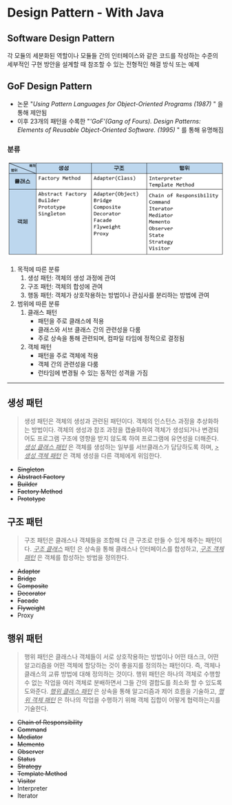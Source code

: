 # Design Pattern - With Java

## Software Design Pattern
각 모듈의 세분화된 역할이나 모듈들 간의 인터페이스와 같은 코드를 작성하는 수준의 세부적인 구현 방안을
설계할 때 참조할 수 있는 전형적인 해결 방식 또는 예제

## GoF Design Pattern
* 논문 "_Using Pattern Languages for Object-Oriented Programs (1987)_ "  을 통해 제안됨
* 이후 23개의 패턴을 수록한 "_'GoF'(Gang of Fours). Design Patterns: Elements of Reusable Object-Oriented Software. (1995)_ " 를 통해 유명해짐

### 분류
![gof table](./gof.png)
1. 목적에 따른 분류
   1. 생성 패턴: 객체의 생성 과정에 관여
   2. 구조 패턴: 객체의 합성에 관여
   3. 행동 패턴: 객체가 상호작용하는 방법이나 관심사를 분리하는 방법에 관여
2. 범위에 따른 분류
   1. 클래스 패턴
      * 패턴을 주로 클래스에 적용
      * 클래스와 서브 클래스 간의 관련성을 다룸
      * 주로 상속을 통해 관련되며, 컴파일 타임에 정적으로 결정됨
   2. 객체 패턴
      * 패턴을 주로 객체에 적용
      * 객체 간의 관련성을 다룸
      * 런타임에 변경될 수 있는 동적인 성격을 가짐
---
## 생성 패턴
> 생성 패턴은 객체의 생성과 관련된 패턴이다. 객체의 인스턴스 과정을 추상화하는 방법이다. 
> 객체의 생성과 참조 과정을 캡슐화하여 객체가 생성되거나 변경되어도 프로그램 구조에 영향을
> 받지 않도록 하여 프로그램에 유연성을 더해준다. <u>*생성 클래스 패턴*</u> 은 객체를 생성하는 일부를 서브클래스가 담당하도록 하며,
> <u>*>생성 객체 패턴*</u> 은 객체 생성을 다른 객체에게 위임한다.

* ~~Singleton~~
* ~~Abstract Factory~~
* ~~Builder~~
* ~~Factory Method~~
* ~~Prototype~~


## 구조 패턴
> 구조 패턴은 클래스나 객체들을 조합해 더 큰 구조로 만들 수 있게 해주는 패턴이다.
> <u>*구조 클래스*</u> 패턴 은 상속을 통해 클래스나 인터페이스를 합성하고,
> <u>*구조 객체 패턴*</u> 은 객체를 합성하는 방법을 정의한다.

* ~~Adaptor~~
* ~~Bridge~~
* ~~Composite~~
* ~~Decorator~~
* ~~Facade~~
* ~~Flyweight~~
* Proxy

## 행위 패턴
> 행위 패턴은 클래스나 객체들이 서로 상호작용하는 방법이나 어떤 태스크, 어떤 알고리즘을 어떤 객체에 할당하는 것이 좋을지를
> 정의하는 패턴이다. 즉, 객체나 클래스의 교류 방법에 대해 정의하는 것이다. 행위 패턴은 하나의 객체로 수행할 수 없는 작업을
> 여러 객체로 분배하면서 그들 간의 결합도를 최소화 할 수 있도록 도와준다. <u>*행위 클래스 패턴*</u> 은 상속을 통해 
> 알고리즘과 제어 흐름을 기술하고, <u>*행위 객체 패턴*</u> 은 하나의 작업을 수행하기 위해 객체 집합이 어떻게 협력하는지를
> 기술한다.

* ~~Chain of Responsibility~~
* ~~Command~~
* ~~Mediator~~
* ~~Memento~~
* ~~Observer~~
* ~~Status~~
* ~~Strategy~~
* ~~Template Method~~
* ~~Visitor~~
* Interpreter
* Iterator